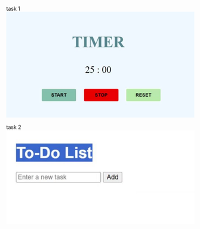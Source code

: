 task 1
![alt text](<WhatsApp Image 2025-06-10 at 16.59.07_67c5cfea.jpg>)

task 2 
![alt text](<WhatsApp Image 2025-06-10 at 16.59.33_8fd11add.jpg>)